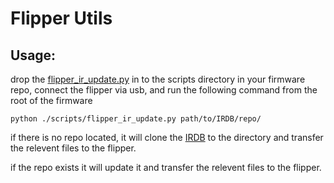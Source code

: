 # Flipper Utils

## Usage: 
drop the [flipper\_ir\_update.py](./scripts/flipper_ir_update.py) in to the scripts directory in your firmware repo, connect the flipper via usb, and run the following command from the root of the firmware

`python ./scripts/flipper_ir_update.py path/to/IRDB/repo/`

if there is no repo located, it will clone the [IRDB](https://github.com/Lucaslhm/Flipper-IRDB) to the directory and transfer the relevent files to the flipper. 

if the repo exists it will update it and transfer the relevent files to the flipper.